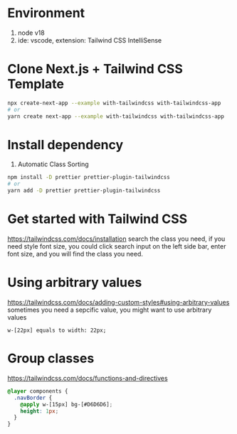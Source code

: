 # Environment

1. node v18
2. ide: vscode, extension: Tailwind CSS IntelliSense

# Clone Next.js + Tailwind CSS Template

```sh
npx create-next-app --example with-tailwindcss with-tailwindcss-app
# or
yarn create next-app --example with-tailwindcss with-tailwindcss-app
```

# Install dependency
1. Automatic Class Sorting
```sh
npm install -D prettier prettier-plugin-tailwindcss
# or
yarn add -D prettier prettier-plugin-tailwindcss
```

# Get started with Tailwind CSS

https://tailwindcss.com/docs/installation
search the class you need, if you need style font size, you could click search input on the left side bar, enter font size, and you will find the class you need.

# Using arbitrary values

https://tailwindcss.com/docs/adding-custom-styles#using-arbitrary-values
sometimes you need a sepcific value, you might want to use arbitrary values

`w-[22px] equals to width: 22px;`

# Group classes

https://tailwindcss.com/docs/functions-and-directives

```css
@layer components {
  .navBorder {
    @apply w-[15px] bg-[#D6D6D6];
    height: 1px;
  }
}
```
